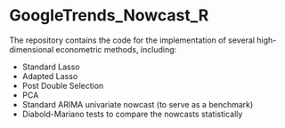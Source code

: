 # GoogleTrends_Nowcast_R

The repository contains the code for the implementation of several high-dimensional econometric methods, including:
- Standard Lasso
- Adapted Lasso
- Post Double Selection
- PCA
- Standard ARIMA univariate nowcast (to serve as a benchmark)
- Diabold-Mariano tests to compare the nowcasts statistically